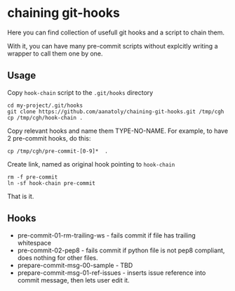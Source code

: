# chaining git-hooks
Here you can find collection of usefull git hooks and a script
to chain them. 

With it, you can have many pre-commit scripts without explcitly writing 
a wrapper to call them one by one.

## Usage 
Copy `hook-chain` script to the `.git/hooks` directory
```
cd my-project/.git/hooks
git clone https://github.com/aanatoly/chaining-git-hooks.git /tmp/cgh
cp /tmp/cgh/hook-chain .
```
Copy relevant hooks and name them TYPE-NO-NAME. For example, to have 2
   pre-commit hooks, do this:
```
cp /tmp/cgh/pre-commit-[0-9]*  .
```
Create link, named as original hook pointing to `hook-chain`
```
rm -f pre-commit
ln -sf hook-chain pre-commit
```
That is it.

## Hooks

 * pre-commit-01-rm-trailing-ws - fails commit if file has trailing whitespace
 * pre-commit-02-pep8 - fails commit if python file is not pep8 compliant,
   does nothing for other files.
 * prepare-commit-msg-00-sample - TBD
 * prepare-commit-msg-01-ref-issues - inserts issue reference into commit
   message, then lets user edit it.
